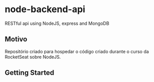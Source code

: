 # node-backend-api
RESTful api using NodeJS, express and MongoDB


## Motivo
Repositório criado para hospedar o código criado durante o curso da RocketSeat sobre NodeJS.


## Getting Started
